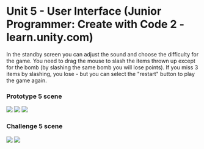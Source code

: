 # Unit 5 - User Interface (Junior Programmer: Create with Code 2 - learn.unity.com)

In the standby screen you can adjust the sound and choose the difficulty for the game. You need to drag the mouse to slash the items thrown up except for the bomb (by slashing the same bomb you will lose points). If you miss 3 items by slashing, you lose - but you can select the "restart" button to play the game again.
### Prototype 5 scene
![](https://github.com/nguyen-duc-viet/Prototype-5/blob/master/GamePlayImages/1.png)
![](https://github.com/nguyen-duc-viet/Prototype-5/blob/master/GamePlayImages/2.png)
![](https://github.com/nguyen-duc-viet/Prototype-5/blob/master/GamePlayImages/3.png)
### Challenge 5 scene
![](https://github.com/nguyen-duc-viet/Prototype-5/blob/master/GamePlayImages/4.png)
![](https://github.com/nguyen-duc-viet/Prototype-5/blob/master/GamePlayImages/5.png)
